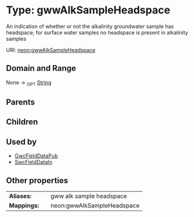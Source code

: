 
# Type: gwwAlkSampleHeadspace


An indication of whether or not the alkalinity groundwater sample has headspace; for surface water samples no headspace is present in alkalinity samples

URI: [neon:gwwAlkSampleHeadspace](https://data.neonscience.org/gwwAlkSampleHeadspace)


## Domain and Range

None ->  <sub>OPT</sub> [String](types/String.md)

## Parents


## Children


## Used by

 * [GwcFieldDataPub](GwcFieldDataPub.md)
 * [SwcFieldDataIn](SwcFieldDataIn.md)

## Other properties

|  |  |  |
| --- | --- | --- |
| **Aliases:** | | gww alk sample headspace |
| **Mappings:** | | neon:gwwAlkSampleHeadspace |

